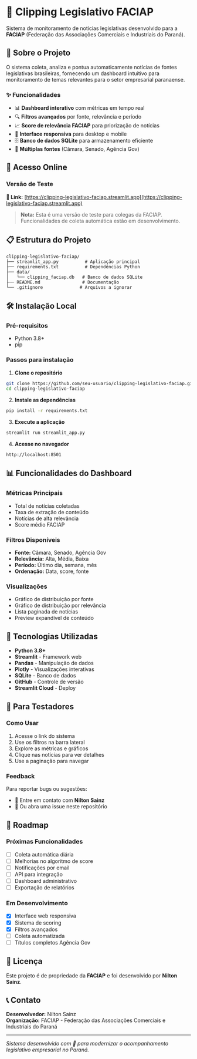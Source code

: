 # 📰 Clipping Legislativo FACIAP

Sistema de monitoramento de notícias legislativas desenvolvido para a **FACIAP** (Federação das Associações Comerciais e Industriais do Paraná).

## 🎯 Sobre o Projeto

O sistema coleta, analiza e pontua automaticamente notícias de fontes legislativas brasileiras, fornecendo um dashboard intuitivo para monitoramento de temas relevantes para o setor empresarial paranaense.

### ✨ Funcionalidades

- 📊 **Dashboard interativo** com métricas em tempo real
- 🔍 **Filtros avançados** por fonte, relevância e período
- 📈 **Score de relevância FACIAP** para priorização de notícias
- 📱 **Interface responsiva** para desktop e mobile
- 🗄️ **Banco de dados SQLite** para armazenamento eficiente
- 📰 **Múltiplas fontes** (Câmara, Senado, Agência Gov)

## 🚀 Acesso Online

### Versão de Teste
**🔗 Link:** [https://clipping-legislativo-faciap.streamlit.app](https://clipping-legislativo-faciap.streamlit.app)

> **Nota:** Esta é uma versão de teste para colegas da FACIAP. Funcionalidades de coleta automática estão em desenvolvimento.

## 📋 Estrutura do Projeto

```
clipping-legislativo-faciap/
├── streamlit_app.py          # Aplicação principal
├── requirements.txt          # Dependências Python
├── data/
│   └── clipping_faciap.db   # Banco de dados SQLite
├── README.md                # Documentação
└── .gitignore              # Arquivos a ignorar
```

## 🛠️ Instalação Local

### Pré-requisitos
- Python 3.8+
- pip

### Passos para instalação

1. **Clone o repositório**
```bash
git clone https://github.com/seu-usuario/clipping-legislativo-faciap.git
cd clipping-legislativo-faciap
```

2. **Instale as dependências**
```bash
pip install -r requirements.txt
```

3. **Execute a aplicação**
```bash
streamlit run streamlit_app.py
```

4. **Acesse no navegador**
```
http://localhost:8501
```

## 📊 Funcionalidades do Dashboard

### Métricas Principais
- Total de notícias coletadas
- Taxa de extração de conteúdo
- Notícias de alta relevância
- Score médio FACIAP

### Filtros Disponíveis
- **Fonte:** Câmara, Senado, Agência Gov
- **Relevância:** Alta, Média, Baixa
- **Período:** Último dia, semana, mês
- **Ordenação:** Data, score, fonte

### Visualizações
- Gráfico de distribuição por fonte
- Gráfico de distribuição por relevância
- Lista paginada de notícias
- Preview expandível de conteúdo

## 🔧 Tecnologias Utilizadas

- **Python 3.8+**
- **Streamlit** - Framework web
- **Pandas** - Manipulação de dados
- **Plotly** - Visualizações interativas
- **SQLite** - Banco de dados
- **GitHub** - Controle de versão
- **Streamlit Cloud** - Deploy

## 👥 Para Testadores

### Como Usar
1. Acesse o link do sistema
2. Use os filtros na barra lateral
3. Explore as métricas e gráficos
4. Clique nas notícias para ver detalhes
5. Use a paginação para navegar

### Feedback
Para reportar bugs ou sugestões:
- 📧 Entre em contato com **Nilton Sainz**
- 🐛 Ou abra uma issue neste repositório

## 🔄 Roadmap

### Próximas Funcionalidades
- [ ] Coleta automática diária
- [ ] Melhorias no algoritmo de score
- [ ] Notificações por email
- [ ] API para integração
- [ ] Dashboard administrativo
- [ ] Exportação de relatórios

### Em Desenvolvimento
- [x] Interface web responsiva
- [x] Sistema de scoring
- [x] Filtros avançados
- [ ] Coleta automatizada
- [ ] Títulos completos Agência Gov

## 📝 Licença

Este projeto é de propriedade da **FACIAP** e foi desenvolvido por **Nilton Sainz**.

## 📞 Contato

**Desenvolvedor:** Nilton Sainz  
**Organização:** FACIAP - Federação das Associações Comerciais e Industriais do Paraná

---

*Sistema desenvolvido com 💙 para modernizar o acompanhamento legislativo empresarial no Paraná.*
